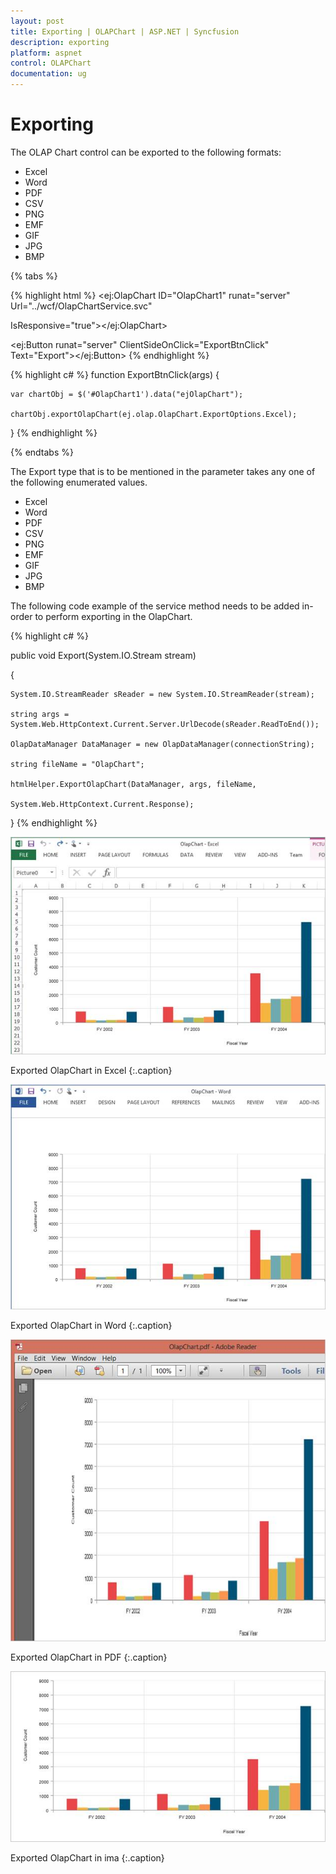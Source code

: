 ```yaml
---
layout: post
title: Exporting | OLAPChart | ASP.NET | Syncfusion
description: exporting
platform: aspnet
control: OLAPChart
documentation: ug
---
```


# Exporting

The OLAP Chart control can be exported to the following formats:

* Excel
* Word
* PDF
* CSV
* PNG
* EMF
* GIF
* JPG
* BMP

{% tabs %}

{% highlight html %}
<ej:OlapChart ID="OlapChart1" runat="server" Url="../wcf/OlapChartService.svc"

IsResponsive="true"></ej:OlapChart>

<ej:Button runat="server" ClientSideOnClick="ExportBtnClick" Text="Export"></ej:Button>
{% endhighlight %}

{% highlight c# %}
function ExportBtnClick(args) {

    var chartObj = $('#OlapChart1').data("ejOlapChart");

    chartObj.exportOlapChart(ej.olap.OlapChart.ExportOptions.Excel);   

}
{% endhighlight %}

{% endtabs %}

The Export type that is to be mentioned in the parameter takes any one of the following enumerated values.

* Excel
* Word
* PDF
* CSV
* PNG
* EMF
* GIF
* JPG
* BMP

The following code example of the service method needs to be added in-order to perform exporting in the OlapChart.

{% highlight c# %}

public void Export(System.IO.Stream stream)

{

    System.IO.StreamReader sReader = new System.IO.StreamReader(stream);

    string args = System.Web.HttpContext.Current.Server.UrlDecode(sReader.ReadToEnd());

    OlapDataManager DataManager = new OlapDataManager(connectionString);

    string fileName = "OlapChart";

    htmlHelper.ExportOlapChart(DataManager, args, fileName,

    System.Web.HttpContext.Current.Response);

}
{% endhighlight %}

![](Exporting_images/Exporting_img1.png)

Exported OlapChart in Excel
{:.caption}

![](Exporting_images/Exporting_img2.png)

Exported OlapChart in Word
{:.caption}

![](Exporting_images/Exporting_img3.png)

Exported OlapChart in PDF
{:.caption}

![](Exporting_images/Exporting_img4.png) 

Exported OlapChart in ima
{:.caption}

